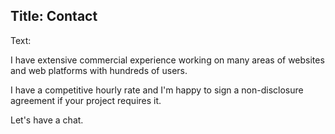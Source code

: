 Title: Contact
----
Text:

I have extensive commercial experience working on many areas of websites and web platforms with hundreds of users.

I have a competitive hourly rate and I'm happy to sign a non-disclosure agreement if your project requires it.

Let's have a chat.
